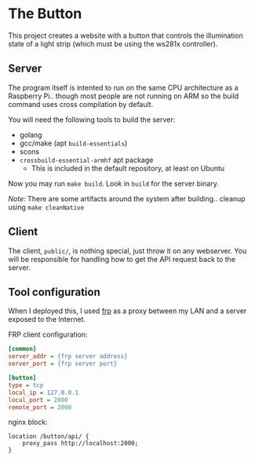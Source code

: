 # The Button

This project creates a website with a button that controls the illumination state of a light strip (which must be using the ws281x controller).

## Server

The program itself is intented to run on the same CPU architecture as a Raspberry Pi.. though most people are not running on ARM so the build command uses cross compilation by default.

You will need the following tools to build the server:

- golang
- gcc/make (apt `build-essentials`)
- scons
- `crossbuild-essential-armhf` apt package
  - This is included in the default repository, at least on Ubuntu

Now you may run `make build`. Look in `build` for the server binary.

_Note:_ There are some artifacts around the system after building.. cleanup using `make cleanNative`

## Client

The client, `public/`, is nothing special, just throw it on any webserver. You will be responsible for handling how to get the API request back to the server.

## Tool configuration

When I deployed this, I used [frp](https://github.com/fatedier/frp) as a proxy between my LAN and a server exposed to the Internet.

FRP client configuration:

```ini
[common]
server_addr = {frp server address}
server_port = {frp server port}

[button]
type = tcp
local_ip = 127.0.0.1
local_port = 2000
remote_port = 2000
```

nginx block:

```
location /button/api/ {
    proxy_pass http://localhost:2000;
}
```
